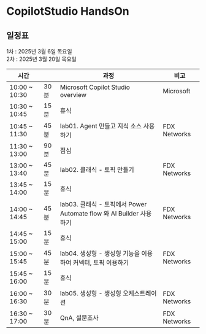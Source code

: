 # CopilotStudio HandsOn

## 일정표
  1차 : 2025년 3월 6일 목요일 </br>
  2차 : 2025년 3월 20일 목요일

|시간||과정|비고|
|--|--|--|--|
|10:00 ~ 10:30 | 30분 | Microsoft Copilot Studio overview | Microsoft |
|10:30 ~ 10:45 | 15분 | 휴식 | |
|10:45 ~ 11:30 | 45분 | lab01. Agent 만들고 지식 소스 사용하기 | FDX Networks |
|11:30 ~ 13:00 | 90분 | 점심 | |
|13:00 ~ 13:40 | 45분 | lab02. 클래식 - 토픽 만들기 | FDX Networks |
|13:45 ~ 14:00 | 15분 | 휴식 | |
|14:00 ~ 14:45 | 45분 | lab03. 클래식 - 토픽에서 Power Automate flow 와 AI Builder 사용하기 |FDX Networks |
|14:45 ~ 15:00 | 15분 | 휴식 | |
|15:00 ~ 15:45 | 45분 | lab04. 생성형 - 생성형 기능을 이용하여 커넥터, 토픽 이용하기 |FDX Networks |
|15:45 ~ 16:00 | 15분 | 휴식 | |
|16:00 ~ 16:30 | 30분 | lab05. 생성형 - 생성형 오케스트레이션 |FDX Networks |
|16:30 ~ 17:00 | 30분 | QnA, 설문조사|FDX Networks |
